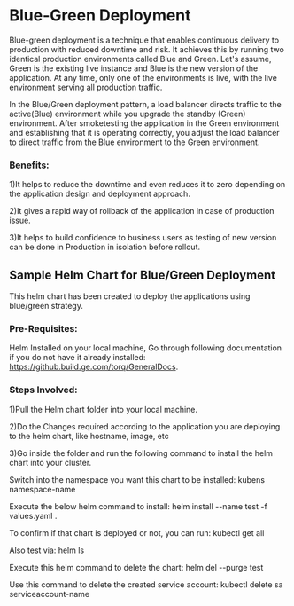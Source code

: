 # Blue-Green Deployment

Blue-green deployment is a technique that enables continuous delivery to production with reduced downtime and risk. It achieves this by running two identical production environments called Blue and Green. Let's assume, Green is the existing live instance and Blue is the new version of the application. At any time, only one of the environments is live, with the live environment serving all production traffic.

In the Blue/Green deployment pattern, a load balancer directs traffic to the active(Blue) environment while you upgrade the standby (Green) environment. After smoketesting the application in the Green environment and establishing that it is operating
correctly, you adjust the load balancer to direct traffic from the Blue environment to the Green environment.

### Benefits:

1)It helps to reduce the downtime and even reduces it to zero depending on the application design and deployment approach.

2)It gives a rapid way of rollback of the application in case of production issue.

3)It helps to build confidence to business users as testing of new version can be done in Production in isolation before rollout.

## Sample Helm Chart for Blue/Green Deployment

This helm chart has been created to deploy the applications using blue/green strategy.

### Pre-Requisites:

Helm Installed on your local machine, Go through following documentation if you do not have it already installed:
https://github.build.ge.com/torq/GeneralDocs.

### Steps Involved:

1)Pull the Helm chart folder into your local machine.

2)Do the Changes required according to the application you are deploying to the helm chart, like hostname, image, etc

3)Go inside the folder and run the following command to install the helm chart into your cluster.


Switch into the namespace you want this chart to be installed:   kubens namespace-name

Execute the below helm command to install:   helm install --name test -f values.yaml  .

To confirm if that chart is deployed or not, you can run:  kubectl get all

Also test via:   helm ls

Execute this helm command to delete the chart:   helm del --purge test

Use this command to delete the created service account:   kubectl delete sa serviceaccount-name




